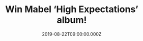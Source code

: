 ---
campaign-uuid: "c-52b13042-6ab9-4a31-9abd-7f5786883692"
type: "Competition"
category: "Music"
date: "2019-08-22T09:00:00.000Z"
end-date: "2019-09-22T23:59:00.000Z"
disable-form: false
is_promoted: false
has_entry_page: true
title: "Win Mabel ‘High Expectations’ album!"
competition-description: "<p>The album we all were waiting for is finally here: ‘\
  High Expectations.' The debut studio album by the English singer and songwriter\
  \ Mabel. We are giving you the chance of winning a copy of her brand new album so\
  \ you can be the first one hearing it! Lucky, Mad Love, Trouble… are some of her\
  \ new hits.</p>\n<p>Click below for a chance to win.</p>\n"
hero-header: "Win Mabel ‘High Expectations’ album!"
terms-confirmation: "N/A"
banner-img: "https://assets.expresslyapp.com/asset-4014c85e-6cfc-443c-9b61-6e5b434bcd5a.jpg"
logo-left-href: "aaa.nme.com"
logo-left-image: "https://assets.expresslyapp.com/asset-4cee41e4-4472-40f5-a058-d9686bb6df00.jpg"
logo-left-title: "NME AAA"
bg-image-hero: "https://assets.expresslyapp.com/asset-967f420e-6c56-45da-80bb-5e7c5836114d.jpg"
bg-image-first: "https://assets.expresslyapp.com/asset-af4acab7-3034-47a7-8bb6-c52fbc0aefbc.jpg"
section1-content: "<p>It’s been a long time coming, but its finally here, Mabel debut\
  \ album ‘High Expectations’. We have great news for you: we are giving away one\
  \ copy to one lucky member to win. A good album with good pop songs: Don’t Call\
  \ me Up, Mad Love, Trouble, I Belong To Me… are some of her brand new hits we are\
  \ pretty sure you will love.</p>\n<p>Click below and it could be yours.</p>\n<p>Good\
  \ luck!</p>\n"
entry-title: "Win Mabel ‘High Expectations’ album!"
entry-content: "<p>Enter the draw to win Mabel ‘High Expectations’ album by completing\
  \ the form below before 23:59 on the 22nd of September 2019.</p>\n"
has-winner: false
prize-description: "Mabel ‘High Expectations’ album"
special-conditions: "Multiple entries are allowed up to one every day.\r\n\r\nThis\
  \ competition is also available on: http://club.expressly.io/competitons/mabel-high-expectations-album"
country-restrictions:
- "GB"
---